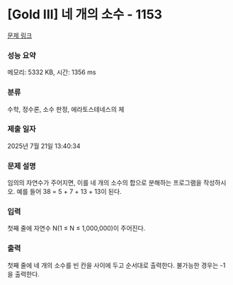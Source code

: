 # [Gold III] 네 개의 소수 - 1153 

[문제 링크](https://www.acmicpc.net/problem/1153) 

### 성능 요약

메모리: 5332 KB, 시간: 1356 ms

### 분류

수학, 정수론, 소수 판정, 에라토스테네스의 체

### 제출 일자

2025년 7월 21일 13:40:34

### 문제 설명

<p>임의의 자연수가 주어지면, 이를 네 개의 소수의 합으로 분해하는 프로그램을 작성하시오. 예를 들어 38 = 5 + 7 + 13 + 13이 된다.</p>

### 입력 

 <p>첫째 줄에 자연수 N(1 ≤ N ≤ 1,000,000)이 주어진다.</p>

### 출력 

 <p>첫째 줄에 네 개의 소수를 빈 칸을 사이에 두고 순서대로 출력한다. 불가능한 경우는 -1을 출력한다.</p>

